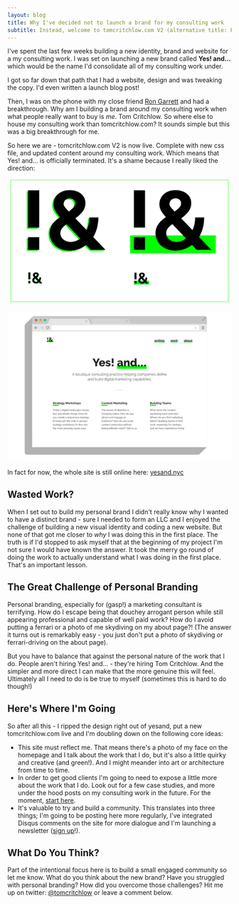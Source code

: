 ```yaml
---
layout: blog
title: Why I've decided not to launch a brand for my consulting work
subtitle: Instead, welcome to tomcritchlow.com V2 (alternative title: Personal branding is hard but I'm making progress!)
---
```


I've spent the last few weeks building a new identity, brand and website for a my consulting work. I was set on launching a new brand called **Yes! and...** which would be the name I'd consolidate all of my consulting work under.

I got so far down that path that I had a website, design and was tweaking the copy. I'd even written a launch blog post!

Then, I was on the phone with my close friend [Ron Garrett](http://www.rongarrett.co/) and had a breakthrough. Why am I building a brand around my consulting work when what people really want to buy is *me*. Tom Critchlow. So where else to house my consulting work than tomcritchlow.com? It sounds simple but this was a big breakthrough for me.

So here we are - tomcritchlow.com V2 is now live. Complete with new css file, and updated content around my consulting work. Which means that Yes! and... is officially terminated. It's a shame because I really liked the direction:

![](/images/yesandlogos.png)

![](/images/yesandbrowser.png)

In fact for now, the whole site is still online here: [yesand.nyc](http://yesand.nyc)

## Wasted Work?

When I set out to build my personal brand I didn't really know why I wanted to have a distinct brand - sure I needed to form an LLC and I enjoyed the challenge of building a new visual identity and coding a new website. But none of that got me closer to *why* I was doing this in the first place. The truth is if I'd stopped to ask myself that at the beginning of my project I'm not sure I would have known the answer. It took the merry go round of doing the work to actually understand what I was doing in the first place. That's an important lesson.

## The Great Challenge of Personal Branding

Personal branding, especially for (gasp!) a marketing consultant is terrifying. How do I escape being that douchey arrogant person while still appearing professional and capable of well paid work? How do I avoid putting a ferrari or a photo of me skydiving on my about page?! (The answer it turns out is remarkably easy - you just don't put a photo of skydiving or ferrari-driving on the about page).

But you have to balance that against the personal nature of the work that I do. People aren't hiring Yes! and... - they're hiring Tom Critchlow. And the simpler and more direct I can make that the more genuine this will feel. Ultimately all I need to do is be true to myself (sometimes this is hard to do though!)

## Here's Where I'm Going

So after all this - I ripped the design right out of yesand, put a new tomcritchlow.com live and I'm doubling down on the following core ideas:

- This site must reflect me. That means there's a photo of my face on the homepage and I talk about the work that I do, but it's also a little quirky and creative (and green!). And I might meander into art or architecture from time to time.
- In order to get good clients I'm going to need to expose a little more about the work that I do. Look out for a few case studies, and more under the hood posts on my consulting work in the future. For the moment, [start here](/consulting).
- It's valuable to try and build a community. This translates into three things; I'm going to be posting here more regularly, I've integrated Disqus comments on the site for more dialogue and I'm launching a newsletter ([sign up](http://tinyletter.com/tomcritchlow)!).

## What Do You Think?

Part of the intentional focus here is to build a small engaged community so let me know. What do you think about the new brand? Have you struggled with personal branding? How did you overcome those challenges? Hit me up on twitter: [@tomcritchlow](http://twitter.com/tomcritchlow) or leave a comment below. 

